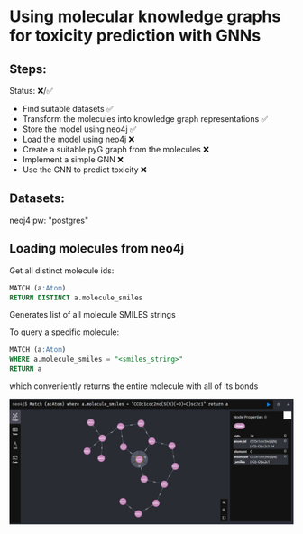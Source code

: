 # Using molecular knowledge graphs for toxicity prediction with GNNs

## Steps:
Status: ❌/✅ 

- Find suitable datasets ✅
- Transform the molecules into knowledge graph representations ✅
- Store the model using neo4j ✅
- Load the model using neo4j ❌
- Create a suitable pyG graph from the molecules ❌
- Implement a simple GNN ❌
- Use the GNN to predict toxicity ❌


## Datasets:



neoj4 pw: "postgres"



## Loading molecules from neo4j

Get all distinct molecule ids: 

```sql
MATCH (a:Atom) 
RETURN DISTINCT a.molecule_smiles 
```

Generates list of all molecule SMILES strings

To query a specific molecule:

```sql
MATCH (a:Atom) 
WHERE a.molecule_smiles = "<smiles_string>" 
RETURN a
```
which conveniently returns the entire molecule with all of its bonds

![](images/neo4j_query_molecule.jpg)